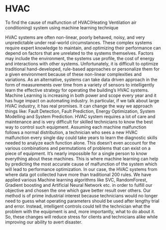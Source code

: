 # HVAC
To find the cause of malfunction of HVAC(Heating Ventilation air conditioning) system using machine learning technique

HVAC systems are often non-linear, poorly behaved, noisy, and very unpredictable under real-world circumstances. These complex systems require expert knowledge to maintain, and optimizing their performance can depend on factors that are unrelated to the systems themselves. Factors may include the environment, the systems use profile, the cost of energy and interactions with other systems. Unfortunately, it is difficult to optimize traditional hand-developed, rule-based approaches or personalize them for a given environment because of these non-linear complexities and variations. As an alternative, systems can take data driven approach in the form of measurements over time from a variety of sensors to intelligently learn the effective strategy for operating the building’s HVAC systems. 
Machine Learning is increasing in both power and scope every year and it has huge impact on automating industry. In particular, if we talk about large HVAC industry, it has real promises. It can change the way we approach things like: Fault Detection, Fault Prediction, Energy Optimization, System Modelling and System Prediction. HVAC system requires a lot of care and maintenance and is very difficult for skilled technicians to know the best way to control such equipment. Assuming each machine malfunction follows a normal distribution, a technician who sees a new HVAC malfunction every single day could take years to learn the diagnostic skills needed to analyze each function alone. This doesn’t even account for the various combinations and permutations of problems that can exist on a piece of equipment. It’s nearly impossible for a single person to know everything about these machines. This is where machine learning can help by predicting the most accurate cause of malfunction of the system which will lead to performance optimization. In our case, the HVAC systems from where data got collected have more than traditional 200 rules. We have applied various Machine learning algorithms like SVC, RandomForest, Gradient boosting and Artificial Neural Network etc. in order to fulfill our objective and chosen the one which gave better result over others. 
Our method is of prime industrial interest because technicians would no longer need to guess what operating parameters should be used after lengthy trial and error. Instead, intelligent controls could tell the technician what the problem with the equipment is and, more importantly, what to do about it. So, these changes will reduce stress for clients and technicians alike while improving our ability to avert disaster.
